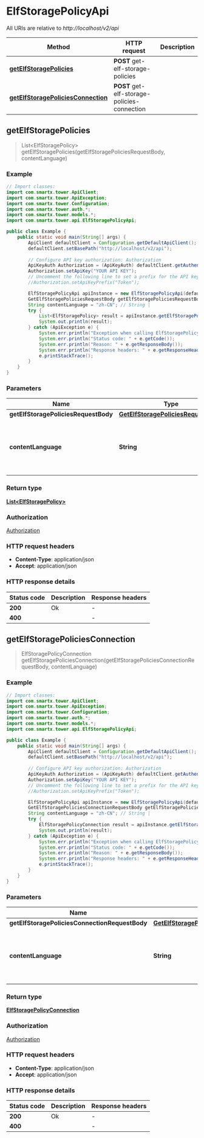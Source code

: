 # ElfStoragePolicyApi

All URIs are relative to *http://localhost/v2/api*

Method | HTTP request | Description
------------- | ------------- | -------------
[**getElfStoragePolicies**](ElfStoragePolicyApi.md#getElfStoragePolicies) | **POST** get-elf-storage-policies | 
[**getElfStoragePoliciesConnection**](ElfStoragePolicyApi.md#getElfStoragePoliciesConnection) | **POST** get-elf-storage-policies-connection | 



## getElfStoragePolicies

> List&lt;ElfStoragePolicy&gt; getElfStoragePolicies(getElfStoragePoliciesRequestBody, contentLanguage)



### Example

```java
// Import classes:
import com.smartx.tower.ApiClient;
import com.smartx.tower.ApiException;
import com.smartx.tower.Configuration;
import com.smartx.tower.auth.*;
import com.smartx.tower.models.*;
import com.smartx.tower.api.ElfStoragePolicyApi;

public class Example {
    public static void main(String[] args) {
        ApiClient defaultClient = Configuration.getDefaultApiClient();
        defaultClient.setBasePath("http://localhost/v2/api");
        
        // Configure API key authorization: Authorization
        ApiKeyAuth Authorization = (ApiKeyAuth) defaultClient.getAuthentication("Authorization");
        Authorization.setApiKey("YOUR API KEY");
        // Uncomment the following line to set a prefix for the API key, e.g. "Token" (defaults to null)
        //Authorization.setApiKeyPrefix("Token");

        ElfStoragePolicyApi apiInstance = new ElfStoragePolicyApi(defaultClient);
        GetElfStoragePoliciesRequestBody getElfStoragePoliciesRequestBody = new GetElfStoragePoliciesRequestBody(); // GetElfStoragePoliciesRequestBody | 
        String contentLanguage = "zh-CN"; // String | 
        try {
            List<ElfStoragePolicy> result = apiInstance.getElfStoragePolicies(getElfStoragePoliciesRequestBody, contentLanguage);
            System.out.println(result);
        } catch (ApiException e) {
            System.err.println("Exception when calling ElfStoragePolicyApi#getElfStoragePolicies");
            System.err.println("Status code: " + e.getCode());
            System.err.println("Reason: " + e.getResponseBody());
            System.err.println("Response headers: " + e.getResponseHeaders());
            e.printStackTrace();
        }
    }
}
```

### Parameters


Name | Type | Description  | Notes
------------- | ------------- | ------------- | -------------
 **getElfStoragePoliciesRequestBody** | [**GetElfStoragePoliciesRequestBody**](GetElfStoragePoliciesRequestBody.md)|  |
 **contentLanguage** | **String**|  | [optional] [default to en-US] [enum: zh-CN, en-US]

### Return type

[**List&lt;ElfStoragePolicy&gt;**](ElfStoragePolicy.md)

### Authorization

[Authorization](../README.md#Authorization)

### HTTP request headers

- **Content-Type**: application/json
- **Accept**: application/json


### HTTP response details
| Status code | Description | Response headers |
|-------------|-------------|------------------|
| **200** | Ok |  -  |
| **400** |  |  -  |


## getElfStoragePoliciesConnection

> ElfStoragePolicyConnection getElfStoragePoliciesConnection(getElfStoragePoliciesConnectionRequestBody, contentLanguage)



### Example

```java
// Import classes:
import com.smartx.tower.ApiClient;
import com.smartx.tower.ApiException;
import com.smartx.tower.Configuration;
import com.smartx.tower.auth.*;
import com.smartx.tower.models.*;
import com.smartx.tower.api.ElfStoragePolicyApi;

public class Example {
    public static void main(String[] args) {
        ApiClient defaultClient = Configuration.getDefaultApiClient();
        defaultClient.setBasePath("http://localhost/v2/api");
        
        // Configure API key authorization: Authorization
        ApiKeyAuth Authorization = (ApiKeyAuth) defaultClient.getAuthentication("Authorization");
        Authorization.setApiKey("YOUR API KEY");
        // Uncomment the following line to set a prefix for the API key, e.g. "Token" (defaults to null)
        //Authorization.setApiKeyPrefix("Token");

        ElfStoragePolicyApi apiInstance = new ElfStoragePolicyApi(defaultClient);
        GetElfStoragePoliciesConnectionRequestBody getElfStoragePoliciesConnectionRequestBody = new GetElfStoragePoliciesConnectionRequestBody(); // GetElfStoragePoliciesConnectionRequestBody | 
        String contentLanguage = "zh-CN"; // String | 
        try {
            ElfStoragePolicyConnection result = apiInstance.getElfStoragePoliciesConnection(getElfStoragePoliciesConnectionRequestBody, contentLanguage);
            System.out.println(result);
        } catch (ApiException e) {
            System.err.println("Exception when calling ElfStoragePolicyApi#getElfStoragePoliciesConnection");
            System.err.println("Status code: " + e.getCode());
            System.err.println("Reason: " + e.getResponseBody());
            System.err.println("Response headers: " + e.getResponseHeaders());
            e.printStackTrace();
        }
    }
}
```

### Parameters


Name | Type | Description  | Notes
------------- | ------------- | ------------- | -------------
 **getElfStoragePoliciesConnectionRequestBody** | [**GetElfStoragePoliciesConnectionRequestBody**](GetElfStoragePoliciesConnectionRequestBody.md)|  |
 **contentLanguage** | **String**|  | [optional] [default to en-US] [enum: zh-CN, en-US]

### Return type

[**ElfStoragePolicyConnection**](ElfStoragePolicyConnection.md)

### Authorization

[Authorization](../README.md#Authorization)

### HTTP request headers

- **Content-Type**: application/json
- **Accept**: application/json


### HTTP response details
| Status code | Description | Response headers |
|-------------|-------------|------------------|
| **200** | Ok |  -  |
| **400** |  |  -  |

